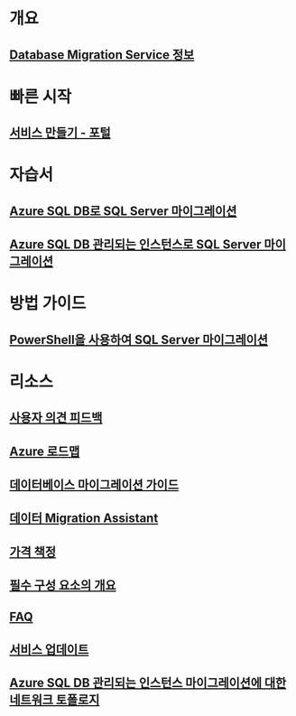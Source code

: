 # 개요
## [Database Migration Service 정보](dms-overview.md)

# 빠른 시작
## [서비스 만들기 - 포털](quickstart-create-data-migration-service-portal.md)

# 자습서
## [Azure SQL DB로 SQL Server 마이그레이션](tutorial-sql-server-to-azure-sql.md)
## [Azure SQL DB 관리되는 인스턴스로 SQL Server 마이그레이션](tutorial-sql-server-to-managed-instance.md)

# 방법 가이드
## [PowerShell을 사용하여 SQL Server 마이그레이션](howto-sql-server-to-azure-sql-powershell.md)

# 리소스
## [사용자 의견 피드백](https://feedback.azure.com/forums/906100-azure-database-migration-service)
## [Azure 로드맵](https://azure.microsoft.com/roadmap/)
## [데이터베이스 마이그레이션 가이드](https://aka.ms/datamigration)
## [데이터 Migration Assistant](https://aka.ms/dma)
## [가격 책정](https://aka.ms/dms-pricing)
## [필수 구성 요소의 개요](pre-reqs.md)
## [FAQ](faq.md)
## [서비스 업데이트](https://azure.microsoft.com/updates/?product=database-migration)
## [Azure SQL DB 관리되는 인스턴스 마이그레이션에 대한 네트워크 토폴로지](resource-network-topologies.md)
